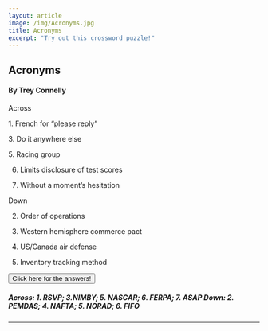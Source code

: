 ```yaml
---
layout: article
image: /img/Acronyms.jpg
title: Acronyms
excerpt: "Try out this crossword puzzle!"
---
```


<h2>Acronyms</h2>
<h4>By Trey Connelly</h4>

Across

<p> 1. French for “please reply” </p>

<p> 3. Do it anywhere else </p>

<p> 5. Racing group </p>

6. Limits disclosure of test scores

7. Without a moment’s hesitation


Down

2. Order of operations

4. Western hemisphere commerce pact

5. US/Canada air defense

6. Inventory tracking method

<script src="https://ajax.googleapis.com/ajax/libs/jquery/1.11.3/jquery.min.js"></script>
<script>
$(document).ready(function(){
    $("#show").click(function(){
        $("h5").show();
    });
    $("h5").hide();
});
</script>

<button id="show">Click here for the answers!</button>

<h5>Across: 1. RSVP; 3.NIMBY; 5. NASCAR; 6. FERPA; 7. ASAP Down: 2. PEMDAS; 4. NAFTA; 5. NORAD; 6. FIFO
</h5>

<hr style="border-color:#7D7D7D;height:0.5px;">

